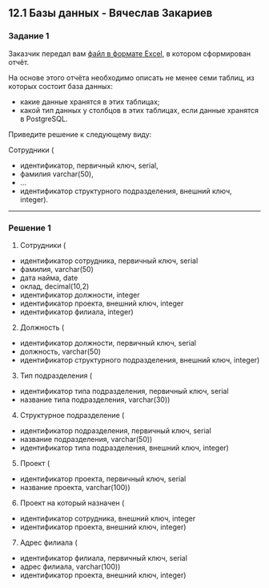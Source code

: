 ## 12.1 Базы данных - Вячеслав Закариев

### Задание 1

Заказчик передал вам [файл в формате Excel](https://github.com/netology-code/sdb-homeworks/blob/main/resources/hw-12-1.xlsx), в котором сформирован отчёт. 

На основе этого отчёта необходимо описать не менее семи таблиц, из которых состоит база данных:
- какие данные хранятся в этих таблицах;
- какой тип данных у столбцов в этих таблицах, если данные хранятся в PostgreSQL.

Приведите решение к следующему виду:

Сотрудники (

- идентификатор, первичный ключ, serial,
- фамилия varchar(50),
- ...
- идентификатор структурного подразделения, внешний ключ, integer).

---

### Решение 1

1. Сотрудники (

- идентификатор сотрудника, первичный ключ, serial
- фамилия, varchar(50)
- дата найма, date
- оклад, decimal(10,2)
- идентификатор должности, integer
- идентификатор проекта, внешний ключ, integer
- идентификатор филиала, integer)

2. Должность (

- идентификатор должности, первичный ключ, serial
- должность, varchar(50)
- идентификатор структурного подразделения, внешний ключ, integer)

3. Тип подразделения (

- идентификатор типа подразделения, первичный ключ, serial
- название типа подразделения, varchar(30))

4. Структурное подразделение (

- идентификатор подразделения, первичный ключ, serial
- название подразделения, varchar(50))
- идентификатор типа подразделения, внешний ключ, integer)

5. Проект (

- идентификатор проекта, первичный ключ, serial
- название проекта, varchar(100))

6. Проект на который назначен (

- идентификатор сотрудника, внешний ключ, integer
- идентификатор проекта, внешний ключ, integer)

7. Адрес филиала (

- идентификатор филиала, первичный ключ, serial
- адрес филиала, varchar(100))
- идентификатор проекта, внешний ключ, integer)
